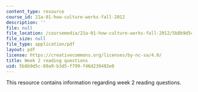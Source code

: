 ```yaml
---
content_type: resource
course_id: 21a-01-how-culture-works-fall-2012
description: ''
file: null
file_location: /coursemedia/21a-01-how-culture-works-fall-2012/5b8b9d5c89a9b3d5f799f46d239482e0_MIT21A_01F12_Wk_2_read_que.pdf
file_size: null
file_type: application/pdf
layout: pdf
license: https://creativecommons.org/licenses/by-nc-sa/4.0/
title: Week 2 reading questions
uid: 5b8b9d5c-89a9-b3d5-f799-f46d239482e0
---
```

This resource contains information regarding week 2 reading questions.